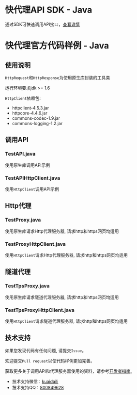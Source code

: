 # 快代理API SDK - Java
通过SDK可快速调用API接口，[查看详情](https://github.com/kuaidaili/java-sdk/tree/master/api-sdk)

# 快代理官方代码样例 - Java

## 使用说明
`HttpRequest`和`HttpResponse`为使用原生库封装的工具类

运行环境要求jdk >= 1.6

`HttpClient`依赖包:
* httpclient-4.5.3.jar
* httpcore-4.4.6.jar
* commons-codec-1.9.jar
* commons-logging-1.2.jar

## 调用API

### TestAPI.java
使用原生库调用API示例

### TestAPIHttpClient.java
使用`HttpClient`调用API示例

## Http代理

### TestProxy.java
使用原生库请求Http代理服务器, 请求http和https网页均适用

### TestProxyHttpClient.java
使用`HttpClient`请求Http代理服务器, 请求http和https网页均适用

## 隧道代理

### TestTpsProxy.java
使用原生库请求隧道代理服务器, 请求http和https网页均适用


### TestTpsProxyHttpClient.java
使用`HttpClient`请求隧道代理服务器, 请求http和https网页均适用
 

## 技术支持
如果您发现代码有任何问题, 请提交`Issue`。

欢迎提交`Pull request`以使代码样例更加完善。

获取更多关于调用API和代理服务器使用的资料，请参考[开发者指南](https://help.kuaidaili.com/dev/api/)。

* 技术支持微信：<a href="https://img.kuaidaili.com/img/service_wx.jpg">kuaidaili</a>
* 技术支持QQ：<a href="http://q.url.cn/CDksXo?_type=wpa&qidian=true">800849628</a>


